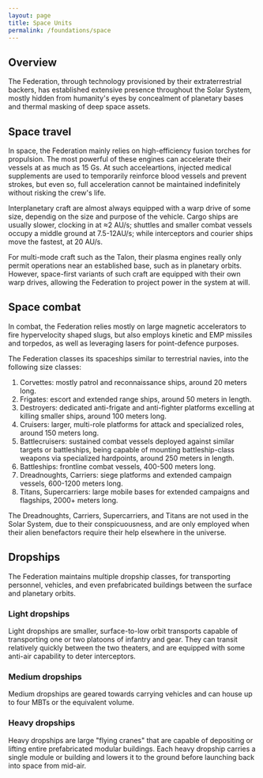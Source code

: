 ```yaml
---
layout: page
title: Space Units
permalink: /foundations/space
---
```

## Overview
The Federation, through technology provisioned by their extraterrestrial backers, has established extensive presence throughout the Solar System, mostly hidden from humanity's eyes by concealment of planetary bases and thermal masking of deep space assets.

## Space travel
In space, the Federation mainly relies on high-efficiency fusion torches for propulsion. The most powerful of these engines can accelerate their vessels at as much as 15 Gs. At such acceleartions, injected medical supplements are used to temporarily reinforce blood vessels and prevent strokes, but even so, full acceleration cannot be maintained indefinitely without risking the crew's life.

Interplanetary craft are almost always equipped with a warp drive of some size, dependig on the size and purpose of the vehicle. Cargo ships are usually slower, clocking in at ≈2 AU/s; shuttles and smaller combat vessels occupy a middle ground at 7.5-12AU/s; while interceptors and courier ships move the fastest, at 20 AU/s.

For multi-mode craft such as the Talon, their plasma engines really only permit operations near an established base, such as in planetary orbits. However, space-first variants of such craft are equipped with their own warp drives, allowing the Federation to project power in the system at will.

## Space combat
In combat, the Federation relies mostly on large magnetic accelerators to fire hypervelocity shaped slugs, but also employs kinetic and EMP missiles and torpedos, as well as leveraging lasers for point-defence purposes.

The Federation classes its spaceships similar to terrestrial navies, into the following size classes:
1. Corvettes: mostly patrol and reconnaissance ships, around 20 meters long.
2. Frigates: escort and extended range ships, around 50 meters in length.
3. Destroyers: dedicated anti-frigate and anti-fighter platforms excelling at killing smaller ships, around 100 meters long.
4. Cruisers: larger, multi-role platforms for attack and specialized roles, around 150 meters long.
5. Battlecruisers: sustained combat vessels deployed against similar targets or battleships, being capable of mounting battleship-class weapons via specialized hardpoints, around 250 meters in length.
6. Battleships: frontline combat vessels, 400-500 meters long.
7. Dreadnoughts, Carriers: siege platforms and extended campaign vessels, 600-1200 meters long.
8. Titans, Supercarriers: large mobile bases for extended campaigns and flagships, 2000+ meters long.

The Dreadnoughts, Carriers, Supercarriers, and Titans are not used in the Solar System, due to their conspicuousness, and are only employed when their alien benefactors require their help elsewhere in the universe.

## Dropships
The Federation maintains multiple dropship classes, for transporting personnel, vehicles, and even prefabricated buildings between the surface and planetary orbits.

### Light dropships
Light dropships are smaller, surface-to-low orbit transports capable of transporting one or two platoons of infantry and gear. They can transit relatively quickly between the two theaters, and are equipped with some anti-air capability to deter interceptors.

### Medium dropships
Medium dropships are geared towards carrying vehicles and can house up to four MBTs or the equivalent volume.

### Heavy dropships
Heavy dropships are large "flying cranes" that are capable of depositing or lifting entire prefabricated modular buildings. Each heavy dropship carries a single module or building and lowers it to the ground before launching back into space from mid-air.
